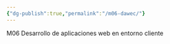 ```yaml
---
{"dg-publish":true,"permalink":"/m06-dawec/"}
---
```


M06 Desarrollo de aplicaciones web en entorno cliente
